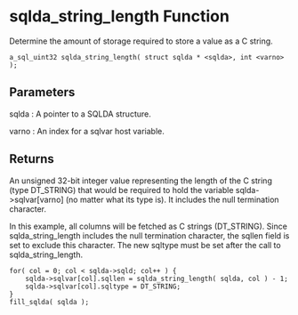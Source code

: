<!-- loio3be31f5a6c5f1014bae3f01174ebec7e -->

# sqlda\_string\_length Function

Determine the amount of storage required to store a value as a C string.



```
a_sql_uint32 sqlda_string_length( struct sqlda * <sqlda>, int <varno> );
```



## Parameters

 sqlda
 :   A pointer to a SQLDA structure.

  varno
 :   An index for a sqlvar host variable.

 

## Returns

An unsigned 32-bit integer value representing the length of the C string \(type DT\_STRING\) that would be required to hold the variable sqlda-\>sqlvar\[varno\] \(no matter what its type is\). It includes the null termination character.



In this example, all columns will be fetched as C strings \(DT\_STRING\). Since sqlda\_string\_length includes the null termination character, the sqllen field is set to exclude this character. The new sqltype must be set after the call to sqlda\_string\_length.

```
for( col = 0; col < sqlda->sqld; col++ ) {
    sqlda->sqlvar[col].sqllen = sqlda_string_length( sqlda, col ) - 1;
    sqlda->sqlvar[col].sqltype = DT_STRING;
}
fill_sqlda( sqlda );
```

